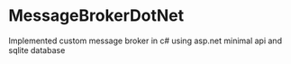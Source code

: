 # MessageBrokerDotNet
Implemented custom message broker in c# using asp.net minimal api and sqlite database
